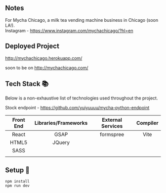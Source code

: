 ## Notes

For Mycha Chicago, a milk tea vending machine business in Chicago (soon LA!).</br>
Instagram - https://www.instagram.com/mychachicago/?hl=en

## Deployed Project

http://mychachicago.herokuapp.com/ </br>

soon to be on http://mychachicago.com/

## Tech Stack :books:

Below is a non-exhaustive list of technologies used throughout the project.

Stock endpoint - https://github.com/yuiyuuuu/mycha-python-endpoint

| Front End | Libraries/Frameworks | External Services | Compiler |
| :-------: | :------------------: | :---------------: | :------: |
|   React   |         GSAP         |     formspree     |   Vite   |
|   HTML5   |        JQuery        |                   |          |
|   SASS    |                      |                   |          |
|           |                      |                   |          |

## Setup :rocket:

```
npm install
npm run dev
```
